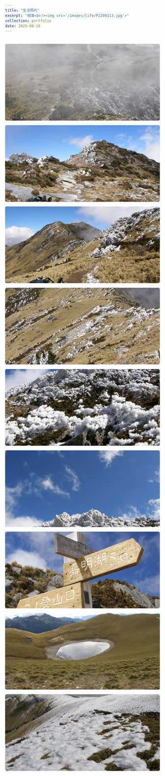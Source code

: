 ```yaml
---
title: "生活照片"
excerpt: "相簿<br/><img src='/images/life/P2200113.jpg'>"
collection: portfolio
date: 2025-08-18
---
```


<div class="photo-grid">
  <img src="/images/life/P2200099.jpg">
  <img src="/images/life/P2200113.jpg">
  <img src="/images/life/P2200115.jpg">
  <img src="/images/life/P2200121.jpg">
  <img src="/images/life/P2200124.jpg">
  <img src="/images/life/P2200130.jpg">
  <img src="/images/life/P2200137.jpg">
  <img src="/images/life/P2210251.jpg">
  <img src="/images/life/P2210258.jpg">
</div>

<style>
.photo-grid {
  display: grid;
  grid-template-columns: repeat(auto-fit, minmax(300px, 1fr));
  gap: 15px;
  padding: 20px 0;
}
.photo-grid img {
  width: 100%;
  height: 250px;
  object-fit: cover;
  border-radius: 5px;
  cursor: pointer;
  transition: transform 0.2s;
}
.photo-grid img:hover {
  transform: scale(1.02);
}
</style>
